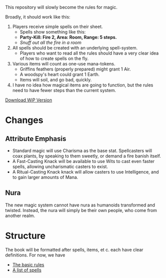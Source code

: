 This repository will slowly become the rules for magic.

Broadly, it should work like this:

1. Players receive simple spells on their sheet.
    * Spells show something like this:
    * **Party-Kill: Fire 2, Area: Room, Range: 5 steps.**
    * *Snuff out all the fire in a room*
2. All spells should be created with an underlying spell-system.
    * Players who want to read all the rules should have a very clear idea of how to create spells on the fly.
3. Various items will count as one-use mana-tokens.
    * Griffins feathers (properly prepared) might grant 1 Air.
    * A woodspy's heart could grant 1 Earth.
    * Items will soil, and go bad, quickly.
4. I have no idea how magical items are going to function, but the rules need to have fewer steps than the current system.

[Download WiP Version][download]

# Changes

## Attribute Emphasis

- Standard magic will use Charisma as the base stat. Spellcasters will coax plants, by speaking to them sweetly, or demand a fire banish itself.
- A Fast-Casting Knack will be available to use Wits to cast even faster spells, allowing uncharismatic casters to exist.
- A Ritual-Casting Knack knack will allow casters to use Intelligence, and to gain larger amounts of Mana.

## Nura

The new magic system cannot have nura as humanoids transformed and twisted.
Instead, the nura will simply be their own people, who come from another realm.

# Structure

The book will be formatted after spells, items, et c. each have clear definitions.
For now, we have

- [The basic rules](rules.md)
- [A list of spells](spell_list.md)

[download]: https://gitlab.com/bindrpg/magic/-/jobs/artifacts/master/raw/magic.pdf?job=build

